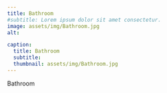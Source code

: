 ```yaml
---
title: Bathroom
#subtitle: Lorem ipsum dolor sit amet consectetur.
image: assets/img/Bathroom.jpg
alt: 

caption:
  title: Bathroom
  subtitle: 
  thumbnail: assets/img/Bathroom.jpg
---
```

Bathroom


